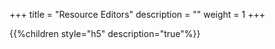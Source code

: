 +++
title = "Resource Editors"
description = ""
weight = 1
+++

{{%children style="h5" description="true"%}}